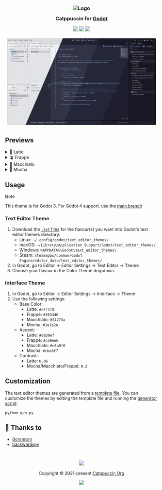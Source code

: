 <h3 align="center">
	<img src="https://raw.githubusercontent.com/catppuccin/catppuccin/main/assets/logos/exports/1544x1544_circle.png" width="100" alt="Logo"/><br/>
	<img src="https://raw.githubusercontent.com/catppuccin/catppuccin/main/assets/misc/transparent.png" height="30" width="0px"/>
	Catppuccin for <a href="https://godotengine.org/">Godot</a>
	<img src="https://raw.githubusercontent.com/catppuccin/catppuccin/main/assets/misc/transparent.png" height="30" width="0px"/>
</h3>

<p align="center">
	<a href="https://github.com/boranroni/godot-engine/stargazers"><img src="https://img.shields.io/github/stars/boranroni/godot-engine?colorA=363a4f&colorB=b7bdf8&style=for-the-badge"></a>
	<a href="https://github.com/boranroni/godot-engine/issues"><img src="https://img.shields.io/github/issues/boranroni/godot-engine?colorA=363a4f&colorB=f5a97f&style=for-the-badge"></a>
	<a href="https://github.com/boranroni/godot-engine/contributors"><img src="https://img.shields.io/github/contributors/boranroni/godot-engine?colorA=363a4f&colorB=a6da95&style=for-the-badge"></a>
</p>

<p align="center">
	<img src="assets/preview.webp"/>
</p>

## Previews

<details>
<summary>🌻 Latte</summary>
<img src="assets/latte.webp"/>
</details>
<details>
<summary>🪴 Frappé</summary>
<img src="assets/frappe.webp"/>
</details>
<details>
<summary>🌺 Macchiato</summary>
<img src="assets/macchiato.webp"/>
</details>
<details>
<summary>🌿 Mocha</summary>
<img src="assets/mocha.webp"/>
</details>

## Usage

> [!NOTE]
> This theme is for Godot 3. For Godot 4 support, use the [main branch](https://github.com/catppuccin/godot)

### Text Editor Theme

1. Download the [`.tet` files](themes/) for the flavour(s) you want into Godot's text editor themes directory:
	- Linux: `~/.config/godot/text_editor_themes/`
	- macOS: `~/Library/Application Support/Godot/text_editor_themes/`
	- Windows: `%APPDATA%\Godot\text_editor_themes\` 
	- Steam: `steamapps/common/Godot Engine/editor_data/text_editor_themes/`
2. In Godot, go to Editor → Editor Settings → Text Editor → Theme
3. Choose your flavour in the Color Theme dropdown.

### Interface Theme

1. In Godot, go to Editor → Editor Settings → Interface → Theme
2. Use the following settings:
	- Base Color:
		- Latte: `#eff1f5`
		- Frappé: `#303446`
		- Macchiato: `#24273a`
		- Mocha: `#1e1e2e`
	- Accent:
		- Latte: `#8839ef`
		- Frappé: `#ca9ee6`
		- Macchiato: `#c6a0f6`
		- Mocha: `#cba6f7`
	- Contrast:
		- Latte: `0.06`
		- Mocha/Macchiato/Frappé: `0.2`

## Customization

The text editor themes are generated from a [template file](template.tet). You can customize the themes by editing the template file and running the [generator script](gen.py):

```shell
python gen.py
```

## 💝 Thanks to

- [Boranroni](https://github.com/boranroni)
- [backwardspy](https://github.com/backwardspy)

&nbsp;

<p align="center">
	<img src="https://raw.githubusercontent.com/catppuccin/catppuccin/main/assets/footers/gray0_ctp_on_line.svg?sanitize=true" />
</p>

<p align="center">
	Copyright &copy; 2021-present <a href="https://github.com/catppuccin" target="_blank">Catppuccin Org</a>
</p>

<p align="center">
	<a href="https://github.com/catppuccin/catppuccin/blob/main/LICENSE"><img src="https://img.shields.io/static/v1.svg?style=for-the-badge&label=License&message=MIT&logoColor=d9e0ee&colorA=363a4f&colorB=b7bdf8"/></a>
</p>
